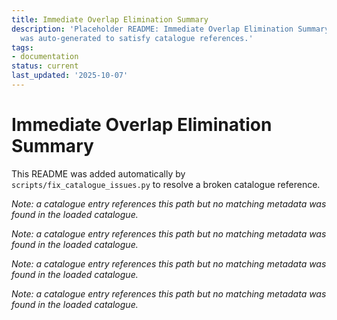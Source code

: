```yaml
---
title: Immediate Overlap Elimination Summary
description: 'Placeholder README: Immediate Overlap Elimination Summary. This file
  was auto-generated to satisfy catalogue references.'
tags:
- documentation
status: current
last_updated: '2025-10-07'
---
```


# Immediate Overlap Elimination Summary

This README was added automatically by `scripts/fix_catalogue_issues.py` to resolve a broken catalogue reference.

*Note: a catalogue entry references this path but no matching metadata was found in the loaded catalogue.*

*Note: a catalogue entry references this path but no matching metadata was found in the loaded catalogue.*

*Note: a catalogue entry references this path but no matching metadata was found in the loaded catalogue.*

*Note: a catalogue entry references this path but no matching metadata was found in the loaded catalogue.*
